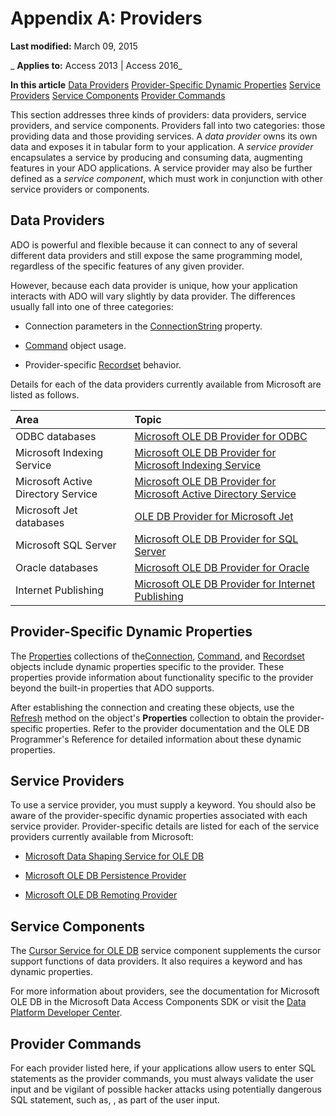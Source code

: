 
# Appendix A: Providers

 **Last modified:** March 09, 2015

 _ **Applies to:** Access 2013 | Access 2016_

 **In this article**
[Data Providers](#sectionSection0)
[Provider-Specific Dynamic Properties](#sectionSection1)
[Service Providers](#sectionSection2)
[Service Components](#sectionSection3)
[Provider Commands](#sectionSection4)


This section addresses three kinds of providers: data providers, service providers, and service components. Providers fall into two categories: those providing data and those providing services. A  _data provider_ owns its own data and exposes it in tabular form to your application. A _service provider_ encapsulates a service by producing and consuming data, augmenting features in your ADO applications. A service provider may also be further defined as a _service component_, which must work in conjunction with other service providers or components.

## Data Providers
<a name="sectionSection0"> </a>

ADO is powerful and flexible because it can connect to any of several different data providers and still expose the same programming model, regardless of the specific features of any given provider.

However, because each data provider is unique, how your application interacts with ADO will vary slightly by data provider. The differences usually fall into one of three categories:


- Connection parameters in the [ConnectionString](c67a7daf-258f-d99d-6475-a4aa98d1e99d.md) property.
    
- [Command](64f4ef03-f858-c004-b891-0c96d13a5e6e.md) object usage.
    
- Provider-specific [Recordset](0f963bf8-f066-dc8a-b754-f427de712df1.md) behavior.
    
Details for each of the data providers currently available from Microsoft are listed as follows.



|**Area**|**Topic**|
|:-----|:-----|
|ODBC databases|[Microsoft OLE DB Provider for ODBC](c507567e-5ad1-b32a-f6ad-5ba2c39aa4c2.md)|
|Microsoft Indexing Service|[Microsoft OLE DB Provider for Microsoft Indexing Service](01c2e75c-950a-dd8a-2b20-bbd916315ec5.md)|
|Microsoft Active Directory Service|[Microsoft OLE DB Provider for Microsoft Active Directory Service](92d1c967-aa61-f3b5-1c0a-301ef236894c.md)|
|Microsoft Jet databases|[OLE DB Provider for Microsoft Jet](4a210d72-8c90-aa7c-4621-1a555a30a2d2.md)|
|Microsoft SQL Server|[Microsoft OLE DB Provider for SQL Server](0ffdea03-1a76-499b-f649-423f6b3c13d7.md)|
|Oracle databases|[Microsoft OLE DB Provider for Oracle](97508e3f-077f-9b85-f4dd-8dd01a201aba.md)|
|Internet Publishing|[Microsoft OLE DB Provider for Internet Publishing](5d1e8db5-dabb-0914-e11e-e2eac72bfa77.md)|

## Provider-Specific Dynamic Properties
<a name="sectionSection1"> </a>

The [Properties](4d662790-1252-c930-e6f9-edf6a38636af.md) collections of the[Connection](c16023aa-0321-2513-ee71-255d6ffba03d.md), [Command](64f4ef03-f858-c004-b891-0c96d13a5e6e.md), and [Recordset](0f963bf8-f066-dc8a-b754-f427de712df1.md) objects include dynamic properties specific to the provider. These properties provide information about functionality specific to the provider beyond the built-in properties that ADO supports.

After establishing the connection and creating these objects, use the [Refresh](f1c8829f-9c7d-12b6-7470-727ff38d663e.md) method on the object's **Properties** collection to obtain the provider-specific properties. Refer to the provider documentation and the OLE DB Programmer's Reference for detailed information about these dynamic properties.


## Service Providers
<a name="sectionSection2"> </a>

To use a service provider, you must supply a keyword. You should also be aware of the provider-specific dynamic properties associated with each service provider. Provider-specific details are listed for each of the service providers currently available from Microsoft:


- [Microsoft Data Shaping Service for OLE DB](6e6e5f39-6f43-7c7b-5812-796096d1d31b.md)
    
- [Microsoft OLE DB Persistence Provider](22e41769-36eb-5a88-05ed-870938657624.md)
    
- [Microsoft OLE DB Remoting Provider](f39bd83d-8c2c-302e-16e3-0fae50f89fbc.md)
    

## Service Components
<a name="sectionSection3"> </a>

The [Cursor Service for OLE DB](6818fc05-9c9f-9b67-07d2-e622c93133c2.md) service component supplements the cursor support functions of data providers. It also requires a keyword and has dynamic properties.

For more information about providers, see the documentation for Microsoft OLE DB in the Microsoft Data Access Components SDK or visit the [Data Platform Developer Center](http://msdn.microsoft.com/en-us/data/default.aspx).


## Provider Commands
<a name="sectionSection4"> </a>

For each provider listed here, if your applications allow users to enter SQL statements as the provider commands, you must always validate the user input and be vigilant of possible hacker attacks using potentially dangerous SQL statement, such as, , as part of the user input.

